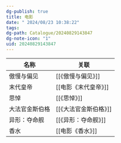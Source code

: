 ```yaml
---
dg-publish: true
title: 电影
date: " 2024/08/23 10:38:22"
tags: 
dg-path: Catalogue/20240829143847
dg-note-icon: "1"
uid: 20240829143847
---
```


| 名称      | 关联            |
| ------- | ------------- |
| 傲慢与偏见   | [[《傲慢与偏见》]]   |
| 末代皇帝    | [[电影《末代皇帝》]]  |
| 思悼      | [[《思悼》]]      |
| 大法官金斯伯格 | [[《大法官金斯伯格》]] |
| 异形：夺命舰  | [[《异形：夺命舰》]]  |
| 香水      | [[电影《香水》]]    |


